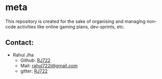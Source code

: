# meta

This repository is created for the sake of organising and managing non-code 
activities like online gaming plans, dev-sprints, etc.

## Contact:

- Rahul Jha
    * Github: [RJ722](https://github.com/RJ722)
    * Mail: rahul722j@gmail.com
    * gitter: [RJ722](https://gitter.im/RJ722)
